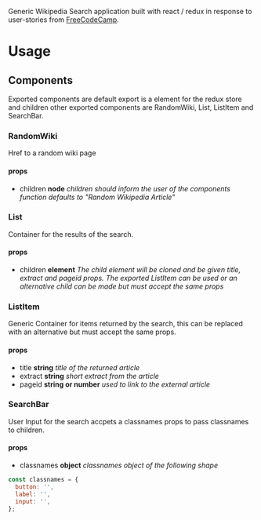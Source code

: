 
Generic Wikipedia Search application built with react / redux in response to user-stories from [FreeCodeCamp](https://www.freecodecamp.com/challenges/build-a-wikipedia-viewer).

# Usage

## Components
Exported components are
default export is a element for the redux store and children
other exported components are RandomWiki, List, ListItem and SearchBar.

### RandomWiki
Href to a random wiki page
#### props
+ children **node** *children should inform the user of the components function defaults to "Random Wikipedia Article"*

### List
Container for the results of the search.
#### props
+ children **element** *The child element will be cloned and be given title, extract and pageid props. The exported ListItem can be used or an alternative child can be made but must accept the same props*

### ListItem
Generic Container for items returned by the search, this can be replaced with an alternative but must accept the same props.
#### props
+ title **string** *title of the returned article*
+ extract **string** *short extract from the article*
+ pageid **string or number** *used to link to the external article*

### SearchBar
User Input for the search
accpets a classnames props to pass classnames to children.
#### props
+ classnames **object** *classnames object of the following shape*
```jsx
const classnames = {
  button: '',
  label: '',
  input: '',
};
```

